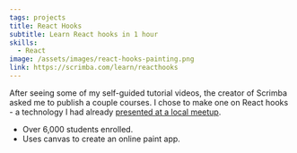 ```yaml
---
tags: projects
title: React Hooks
subtitle: Learn React hooks in 1 hour
skills:
  - React
image: /assets/images/react-hooks-painting.png
link: https://scrimba.com/learn/reacthooks
---
```


After seeing some of my self-guided tutorial videos, the creator of Scrimba asked me to publish a couple courses. I chose to make one on React hooks - a technology I had already [presented at a local meetup](https://www.youtube.com/watch?v=5JpWr5rkI1Q).

- Over 6,000 students enrolled.
- Uses canvas to create an online paint app.
